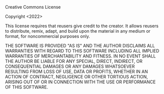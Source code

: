 Creative Commons License

Copyright <2022>

This license requires that reusers give credit to the creator. It allows reusers to distribute, remix, adapt, and build upon the material in any medium or format, for noncommercial purposes only. 

THE SOFTWARE IS PROVIDED "AS IS" AND THE AUTHOR DISCLAIMS ALL WARRANTIES WITH REGARD TO THIS SOFTWARE INCLUDING ALL IMPLIED WARRANTIES OF MERCHANTABILITY AND FITNESS. IN NO EVENT SHALL THE AUTHOR BE LIABLE FOR ANY SPECIAL, DIRECT, INDIRECT, OR CONSEQUENTIAL DAMAGES OR ANY DAMAGES WHATSOEVER RESULTING FROM LOSS OF USE, DATA OR PROFITS, WHETHER IN AN ACTION OF CONTRACT, NEGLIGENCE OR OTHER TORTIOUS ACTION, ARISING OUT OF OR IN CONNECTION WITH THE USE OR PERFORMANCE OF THIS SOFTWARE.
